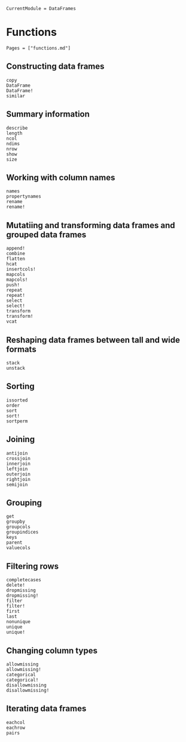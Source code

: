 ```@meta
CurrentModule = DataFrames
```

# Functions

```@index
Pages = ["functions.md"]
```

## Constructing data frames
```@docs
copy
DataFrame
DataFrame!
similar
```

## Summary information
```
describe
length
ncol
ndims
nrow
show
size
```

## Working with column names
```@docs
names
propertynames
rename
rename!
```

## Mutatiing and transforming data frames and grouped data frames
```@docs
append!
combine
flatten
hcat
insertcols!
mapcols
mapcols!
push!
repeat
repeat!
select
select!
transform
transform!
vcat
```

## Reshaping data frames between tall and wide formats
```@docs
stack
unstack
```

## Sorting
```@docs
issorted
order
sort
sort!
sortperm
```

## Joining
```@docs
antijoin
crossjoin
innerjoin
leftjoin
outerjoin
rightjoin
semijoin
```

## Grouping
```@docs
get
groupby
groupcols
groupindices
keys
parent
valuecols
```

## Filtering rows
```@docs
completecases
delete!
dropmissing
dropmissing!
filter
filter!
first
last
nonunique
unique
unique!
```

## Changing column types
```@docs
allowmissing
allowmissing!
categorical
categorical!
disallowmissing
disallowmissing!
```

## Iterating data frames
```@docs
eachcol
eachrow
pairs
```
